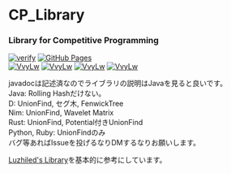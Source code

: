# CP_Library
  
### Library for Competitive Programming  

[![verify](https://github.com/VvyLw/CP_Library/actions/workflows/verify.yml/badge.svg)](https://github.com/VvyLw/CP_Library/actions/workflows/verify.yml)
[![GitHub Pages](https://img.shields.io/static/v1?label=GitHub+Pages&message=+&color=brightgreen&logo=github)](https://VvyLw.github.io/CP_Library/)  
[![VvyLw](https://img.shields.io/endpoint?url=https%3A%2F%2Fatcoder-badges.now.sh%2Fapi%2Fatcoder%2Fjson%2FVvyLw)](https://atcoder.jp/users/VvyLw)
[![VvyLw](https://img.shields.io/endpoint?url=https%3A%2F%2Fatcoder-badges.now.sh%2Fapi%2Fcodeforces%2Fjson%2FVvyLw)](https://codeforces.com/profile/VvyLw)
[![VvyLw](https://img.shields.io/badge/yukicoder-VvyLw-1f1e33)](https://yukicoder.me/users/18182)
[![VvyLw](https://img.shields.io/badge/CodinGame-VvyLw-yellow)](https://www.codingame.com/profile/119e2af9dda8c75e90fbd06b4bec45ec5990455)
  
javadocは記述済なのでライブラリの説明はJavaを見ると良いです。  
Java: Rolling Hashだけない。  
D: UnionFind, セグ木, FenwickTree  
Nim: UnionFind, Wavelet Matrix  
Rust: UnionFind, Potential付きUnionFind  
Python, Ruby: UnionFindのみ  
バグ等あればIssueを投げるなりDMするなりお願いします。  
  
[Luzhiled's Library](https://ei1333.github.io/library/)を基本的に参考にしています。